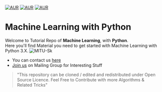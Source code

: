[![AUR](https://img.shields.io/aur/license/yaourt.svg)](https://opensource.org/licenses/gpl-license)
[![AUR](https://img.shields.io/badge/python-3.5%2C%203.6-green.svg)](https://www.python.org/)
[![AUR](https://img.shields.io/badge/IDE-PyCharm%20Com-lightgrey.svg)](https://www.jetbrains.com/pycharm/download/download-thanks.html?platform=linux&code=PCC)

# Machine Learning with Python
Welcome to Tutorial Repo of **Machine Learning**, with **Python**.  
Here you'll find Material you need to get started with Machine Learning with Python 3.X.
![MITU-Sk](https://i.imgur.com/BpFsxpG.jpg)

* You can contact us [here](www.mitu.co.in/contact/)
* [Join us](https://groups.google.com/forum/#!forum/mitu-network) on Mailing Group for Interesting Stuff

> "This repository can be cloned / edited and redistributed under Open Source Licence. Feel Free to Contribute with 
more Algorithms & Related Tricks"
